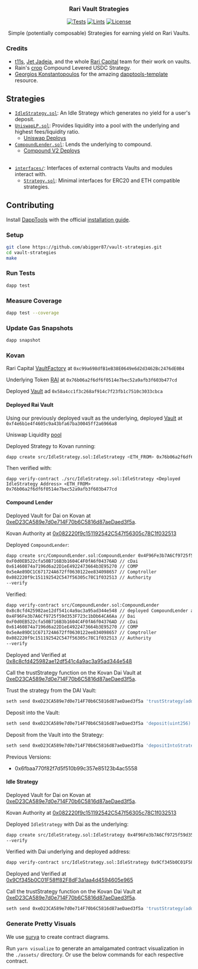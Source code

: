 <h3 align="center">Rari Vault Strategies</h3>

<div align="center">

[![Tests](https://github.com/abigger87/vault-strategies/actions/workflows/tests.yml/badge.svg)](https://github.com/abigger87/vault-strategies/actions/workflows/tests.yml)
[![Lints](https://github.com/abigger87/vault-strategies/actions/workflows/lints.yml/badge.svg)](https://github.com/abigger87/vault-strategies/actions/workflows/lints.yml)
[![License](https://img.shields.io/badge/License-AGPL--3.0-blue)](LICENSE.md)

</div>

<p align="center">Simple (potentially composable) Strategies for earning yield on Rari Vaults.</p>

### Credits

-   [t11s](https://twitter.com/transmissions11), [Jet Jadeja](https://twitter.com/JetJadeja), and the whole [Rari Capital](https://twitter.com/raricapital) team for their work on vaults.
- Rain's [crop](https://github.com/rainbreak/crop) Compound Levered USDC Strategy.
-   [Georgios Konstantopoulos](https://github.com/gakonst) for the amazing [dapptools-template](https://github.com/gakonst/dapptools-template) resource.

## Strategies

- [`IdleStrategy.sol`](src/IdleStrategy.sol): An Idle Strategy which generates no yield for a user's deposit.
- [`UniswapLP.sol`](src/UniswapLP.sol): Provides liquidity into a pool with the underlying and highest fees/liquidity ratio.
  - [Uniswap Deploys](https://github.com/Uniswap/v3-periphery/blob/main/deploys.md)
- [`CompoundLender.sol`](src/CompoundLender.sol): Lends the underlying to compound.
  - [Compound V2 Deploys](https://compound.finance/docs#networks)

## 
- [`interfaces/`](src/interfaces): Interfaces of external contracts Vaults and modules interact with.
  - [`Strategy.sol`](src/interfaces/Strategy.sol): Minimal interfaces for ERC20 and ETH compatible strategies.

## Contributing

Install [DappTools](https://dapp.tools) with the official [installation guide](https://github.com/dapphub/dapptools#installation).

### Setup

```sh
git clone https://github.com/abigger87/vault-strategies.git
cd vault-strategies
make
```

### Run Tests

```sh
dapp test
```

### Measure Coverage

```sh
dapp test --coverage
```

### Update Gas Snapshots

```sh
dapp snapshot
```

### Kovan

Rari Capital [VaultFactory](https://kovan.etherscan.io/address/0xc99a698dfB1eB38E0649e6d2d3462Bc2476dE0B4) at `0xc99a698dfB1eB38E0649e6d2d3462Bc2476dE0B4`

Underlying Token [RAI](https://kovan.etherscan.io/token/0x76b06a2f6df6f0514e7bec52a9afb3f603b477cd) at `0x76b06a2f6df6f0514e7bec52a9afb3f603b477cd`

Deployed [Vault](https://kovan.etherscan.io/address/0x58a4cc1f3c268af914c7f23fb1c7510c3033cbca) ad `0x58a4cc1f3c268af914c7f23fb1c7510c3033cbca`


#### Deployed Rai Vault

Using our previously deployed vault as the underlying, deployed
[Vault](https://kovan.etherscan.io/address/0xf4e6b1e4f4605c9a43bfa67ba30045ff2a6966a8) at `0xf4e6b1e4f4605c9a43bfa67ba30045ff2a6966a8`


Uniswap Liquidity [pool](https://app.uniswap.org/#/pool/8849)



Deployed Strategy to Kovan running:

```sh
dapp create src/IdleStrategy.sol:IdleStrategy <ETH_FROM> 0x76b06a2f6df6f0514e7bec52a9afb3f603b477cd --verify
```

Then verified with:

```
dapp verify-contract ./src/IdleStrategy.sol:IdleStrategy <Deployed IdleStrategy Address> <ETH_FROM> 0x76b06a2f6df6f0514e7bec52a9afb3f603b477cd
```


#### Compound Lender

Deployed Vault for Dai on Kovan at [0xeD23CA589e7d0e714F70b6C5816d87aeDaed3f5a](https://kovan.etherscan.io/address/0xeD23CA589e7d0e714F70b6C5816d87aeDaed3f5a).

Kovan Authority at [0x082220f9c151192542C547f56305c78C1f032513](https://kovan.etherscan.io/address/0x082220f9c151192542C547f56305c78C1f032513)

Deployed `CompoundLender`:

```bash
dapp create src/CompoundLender.sol:CompoundLender 0x4F96Fe3b7A6Cf9725f59d353F723c1bDb64CA6Aa // Dai
0xF0d0EB522cfa50B716B3b1604C4F0fA6f04376AD // cDai
0x61460874a7196d6a22D1eE4922473664b3E95270 // COMP
0x5eAe89DC1C671724A672ff0630122ee834098657 // Comptroller
0x082220f9c151192542C547f56305c78C1f032513 // Authority
--verify
```

Verified:

```bash
dapp verify-contract src/CompoundLender.sol:CompoundLender
0x8c8cfd425982ae12df541c4a9ac3a95ad344e548 // deployed CompoundLender address
0x4F96Fe3b7A6Cf9725f59d353F723c1bDb64CA6Aa // Dai
0xF0d0EB522cfa50B716B3b1604C4F0fA6f04376AD // cDai
0x61460874a7196d6a22D1eE4922473664b3E95270 // COMP
0x5eAe89DC1C671724A672ff0630122ee834098657 // Comptroller
0x082220f9c151192542C547f56305c78C1f032513 // Authority
--verify
```

Deployed and Verified at [0x8c8cfd425982ae12df541c4a9ac3a95ad344e548](https://kovan.etherscan.io/address/0x8c8cfd425982ae12df541c4a9ac3a95ad344e548)

Call the trustStrategy function on the Kovan Dai Vault at [0xeD23CA589e7d0e714F70b6C5816d87aeDaed3f5a](https://kovan.etherscan.io/address/0xeD23CA589e7d0e714F70b6C5816d87aeDaed3f5a).

Trust the strategy from the DAI Vault:

```bash
seth send 0xeD23CA589e7d0e714F70b6C5816d87aeDaed3f5a 'trustStrategy(address)' 0x8c8cfd425982ae12df541c4a9ac3a95ad344e548
```

Deposit into the Vault:

```bash
seth send 0xeD23CA589e7d0e714F70b6C5816d87aeDaed3f5a 'deposit(uint256)' 10000000000000000000
```

Deposit from the Vault into the Strategy:

```bash
seth send 0xeD23CA589e7d0e714F70b6C5816d87aeDaed3f5a 'depositIntoStrategy(address,uint256)' 0x8c8cfd425982ae12df541c4a9ac3a95ad344e548 10000000000000000000
```

Previous Versions:
- 0x6fbaa770f82f7d5f510b99c357e85123b4ac5558


#### Idle Strategy

Deployed Vault for Dai on Kovan at [0xeD23CA589e7d0e714F70b6C5816d87aeDaed3f5a](https://kovan.etherscan.io/address/0xeD23CA589e7d0e714F70b6C5816d87aeDaed3f5a).

Kovan Authority at [0x082220f9c151192542C547f56305c78C1f032513](https://kovan.etherscan.io/address/0x082220f9c151192542C547f56305c78C1f032513)

Deployed `IdleStrategy` with Dai as the underlying:

```bash
dapp create src/IdleStrategy.sol:IdleStrategy 0x4F96Fe3b7A6Cf9725f59d353F723c1bDb64CA6Aa 
--verify
```

Verified with Dai underlying and deployed address:

```bash
dapp verify-contract src/IdleStrategy.sol:IdleStrategy 0x9Cf345b0C01F58ff82F8dF3a1aa4d4594605e965 0x4F96Fe3b7A6Cf9725f59d353F723c1bDb64CA6Aa --verify
```

Deployed and Verified at [0x9Cf345b0C01F58ff82F8dF3a1aa4d4594605e965](https://kovan.etherscan.io/address/0x9Cf345b0C01F58ff82F8dF3a1aa4d4594605e965)

Call the trustStrategy function on the Kovan Dai Vault at [0xeD23CA589e7d0e714F70b6C5816d87aeDaed3f5a](https://kovan.etherscan.io/address/0xeD23CA589e7d0e714F70b6C5816d87aeDaed3f5a).

```bash
seth send 0xeD23CA589e7d0e714F70b6C5816d87aeDaed3f5a 'trustStrategy(address)' 0x9Cf345b0C01F58ff82F8dF3a1aa4d4594605e965
```


### Generate Pretty Visuals

We use [surya](https://github.com/ConsenSys/surya) to create contract diagrams.

Run `yarn visualize` to generate an amalgamated contract visualization in the `./assets/` directory. Or use the below commands for each respective contract.
